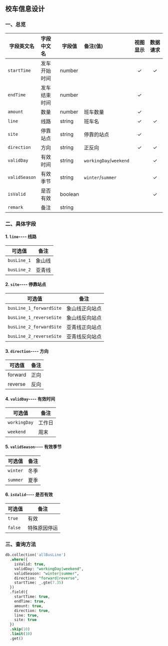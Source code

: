 ## 校车信息设计

### 一、总览

| 字段英文名    | 字段中文名   | 字段值  | 备注(值)               | 视图显示 | 数据请求 |
| ------------- | :----------- | ------- | :--------------------- | :------: | :------: |
| `startTime`   | 发车开始时间 | number  |                        |    ✓     |    ✓     |
| `endTime`     | 发车结束时间 | number  |                        |    ✓     |          |
| `amount`      | 数量         | number  | 班车数量               |    ✓     |          |
| `line`        | 线路         | string  | 班车名                 |    ✓     |    ✓     |
| `site`        | 停靠站点     | string  | 停靠的站点             |    ✓     |          |
| `direction`   | 方向         | string  | 正反向                 |    ✓     |    ✓     |
| `validDay`    | 有效时间     | string  | `workingDay`/`weekend` |          |    ✓     |
| `validSeason` | 有效季节     | string  | `winter`/`summer`      |          |    ✓     |
| `isValid`     | 是否有效     | boolean |                        |          |    ✓     |
| `remark`      | 备注         | string  |                        |          |          |

### 二、具体字段

#### 1. `line`----  线路

| 可选值      | 备注   |
| ----------- | ------ |
| `busLine_1` | 象山线 |
| `busLine_2` | 亚青线 |

#### 2. `site`----  停靠站点

| 可选值                  | 备注           |
| ----------------------- | -------------- |
| `busLine_1_forwardSite` | 象山线正向站点 |
| `busLine_1_reverseSite` | 象山线反向站点 |
| `busLine_2_forwardSite` | 亚青线正向站点 |
| `busLine_2_reverseSite` | 亚青线反向站点 |

#### 3. `direction`----  方向

| 可选值  | 备注 |
| ------- | ---- |
| forward | 正向 |
| reverse | 反向 |

#### 4. `validDay`----  有效时间

| 可选值       | 备注   |
| ------------ | ------ |
| `workingDay` | 工作日 |
| `weekend`    | 周末   |

#### 5. `validSeason`----  有效季节

| 可选值   | 备注 |
| -------- | ---- |
| `winter` | 冬季 |
| `summer` | 夏季 |

#### 6. `isValid`----  是否有效

| 可选值  | 备注         |
| ------- | ------------ |
| `true`  | 有效         |
| `false` | 特殊原因停运 |

### 三、查询方法

```sql
db.collection('allBusLine')
  .where({
    isValid: true,
    validDay: "workingDay|weekend",
    validSeason: "winter|summer",
    direction: "forward|reverse",
    startTime: _.gte(7.35)
  })
  .field({
    startTime: true,
    endTime: true,
    amount: true,
    direction: true,
    line: true,
    site: true
  })
  .skip(10)
  .limit(10)
  .get()
```

